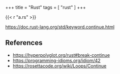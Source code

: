 +++
title = "Rust"
tags = [ "rust" ]
+++

{{< r "a.rs" >}}

<https://doc.rust-lang.org/std/keyword.continue.html>

## References

- <https://hyperpolyglot.org/rust#break-continue>
- <https://programming-idioms.org/idiom/42>
- <https://rosettacode.org/wiki/Loops/Continue>
